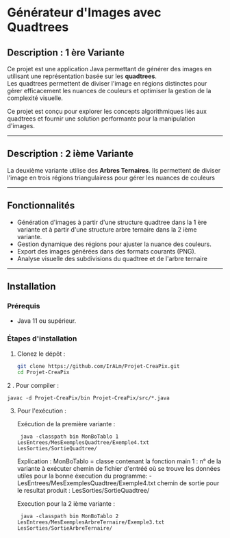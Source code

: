 # Générateur d'Images avec Quadtrees

## Description : 1 ère Variante

Ce projet est une application Java permettant de générer des images en utilisant une représentation basée sur les **quadtrees**.  
Les quadtrees permettent de diviser l'image en régions distinctes pour gérer efficacement les nuances de couleurs et optimiser la gestion de la complexité visuelle.

Ce projet est conçu pour explorer les concepts algorithmiques liés aux quadtrees et fournir une solution performante pour la manipulation d'images.

---

## Description : 2 ième Variante 

La deuxième variante utilise des **Arbres Ternaires**. Ils permettent de diviser l'image en trois régions triangulairess
pour gérer les nuances de couleurs

---


## Fonctionnalités

- Génération d'images à partir d'une structure quadtree dans la 1 ère variante et à partir d'une structure 
  arbre ternaire dans la 2 ième variante.
- Gestion dynamique des régions pour ajuster la nuance des couleurs.
- Export des images générées dans des formats courants (PNG).
- Analyse visuelle des subdivisions du quadtree et de l'arbre ternaire

---

## Installation

### Prérequis

- Java 11 ou supérieur.

### Étapes d'installation

1. Clonez le dépôt :
   ```bash
   git clone https://github.com/IrALm/Projet-CreaPix.git
   cd Projet-CreaPix
2 . Pour compiler :

    
    javac -d Projet-CreaPix/bin Projet-CreaPix/src/*.java
    
3. Pour l'exécution :
   
   Exécution de la première variante :

        
        java -classpath bin MonBoTablo 1 LesEntrees/MesExemplesQuadtree/Exemple4.txt LesSorties/SortieQuadtree/
   
   Explication : MonBoTablo = classe contenant la fonction main
                      1 : n° de la variante à exécuter
                      chemin de fichier d'entréé où se trouve les données utiles pour la bonne éxecution du programme:
                      -LesEntrees/MesExemplesQuadtree/Exemple4.txt
                      chemin de sortie pour le resultat produit : LesSorties/SortieQuadtree/
   
    Execution pour la 2 ième variante :

        
        java -classpath bin MonBoTablo 2 LesEntrees/MesExemplesArbreTernaire/Exemple3.txt LesSorties/SortieArbreTernaire/


